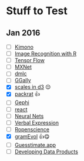 # Stuff to Test
## Jan 2016 
- [ ] [Kimono](https://www.kimonolabs.com/) 
- [ ] [Image Recognition with R](http://flovv.github.io/Image-Recognition/)
- [ ] [Tensor Flow](https://www.tensorflow.org/) 
- [ ] [MXNet](http://mxnet.readthedocs.org/en/latest/) 
- [ ] [dmlc](https://github.com/dmlc)
- [ ] [GGally](https://github.com/ggobi/ggally)
- [x] [scales in d3](https://medium.com/@mbostock/introducing-d3-scale-61980c51545f#.h5fy1eyix) :relieved:
- [x] [packrat](http://rstudio.github.io/packrat/) :+1:
- [ ] [Gephi](https://gephi.org/)
- [ ] [react](http://facebook.github.io/react/)
- [ ] [Neural Nets](https://blog.skcript.com/how-to-learn-neural-networks-758b78f2736e#.b4g6v31ne) 
- [ ] [Verbal Expression](https://github.com/VerbalExpressions/JSVerbalExpressions)
- [ ] [Ropenscience](https://ropensci.org/)
- [x] [gramEvol](https://github.com/fnoorian/gramEvol) :+1::yum:
- [ ] [Guesstimate.app](http://getguesstimate.com/)
- [ ] [Developing Data Products](https://www.coursera.org/learn/data-products/?utm_medium=email&utm_source=other&utm_campaign=opencourse.welcome.data-products.learnBanner~opencourse.welcome.3Vo3Am1LEeWMPAqsmzmVew.)
